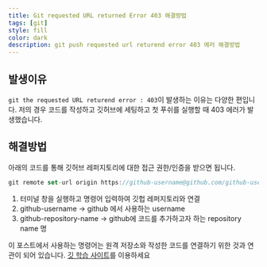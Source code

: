 ```yaml
---
title: Git requested URL returned Error 403 해결방법
tags: [git]
style: fill
color: dark
description: git push requested url returend error 403 에러 해결방법
---
```


## 발생이유
`git the requested URL returend error : 403`이 발생하는 이유는 다양한 편입니다. 저의 경우 코드를 작성하고 깃허브에 세팅하고 첫 푸쉬를 실행할 때 403 에러가 발생했습니다.

## 해결방법
 아래의 코드를 통해 깃허브 레퍼지토리에 대한 접근 권한/인증을 받으면 됩니다.
```javascript
git remote set-url origin https://github-username@github.com/github-username/github-repository-name.git
 ```
 1. 터미널 창을 실행하고 명령어 입력하여 깃헙 레퍼지토리와 연결
 2. github-username -> github 에서 사용하는 username 
 3. github-repository-name -> github에 코드를 추가하고자 하는 repository name 명
 
이 포스트에서 사용하는 명령어는 원격 저장소와 작성한 코드를 연결하기 위한 것과 연관이 되어 있습니다. [깃 학습 사이트](https://git-scm.com/book/ko/v2/%EC%8B%9C%EC%9E%91%ED%95%98%EA%B8%B0-%EB%B2%84%EC%A0%84-%EA%B4%80%EB%A6%AC%EB%9E%80%3F)를 이용하세요